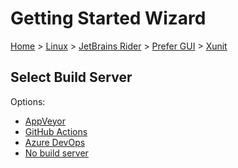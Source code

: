 # Getting Started Wizard

[Home](/docs/wiz/readme.md) > [Linux](Linux.md) > [JetBrains Rider](Linux_Rider.md) > [Prefer GUI](Linux_Rider_Gui.md) > [Xunit](Linux_Rider_Gui_Xunit.md)

## Select Build Server

Options:
 * [AppVeyor](Linux_Rider_Gui_Xunit_AppVeyor.md)
 * [GitHub Actions](Linux_Rider_Gui_Xunit_GitHubActions.md)
 * [Azure DevOps](Linux_Rider_Gui_Xunit_AzureDevOps.md)
 * [No build server](Linux_Rider_Gui_Xunit_None.md)
